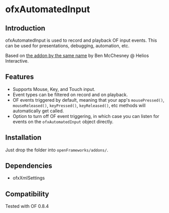 ofxAutomatedInput
=====================================

Introduction
------------
ofxAutomatedInput is used to record and playback OF input events. This can be used for presentations, debugging, automation, etc. 

Based on [the addon by the same name](https://github.com/HeliosInteractive/ofxAutomatedInput) by Ben McChesney @ Helios Interactive.

Features
--------
* Supports Mouse, Key, and Touch input.
* Event types can be filtered on record and on playback.
* OF events triggered by default, meaning that your app's `mousePressed()`, `mouseReleased()`, `keyPressed()`, `keyReleased()`, etc methods will automatically get called.
* Option to turn off OF event triggering, in which case you can listen for events on the `ofxAutomatedInput` object directly.

Installation
------------
Just drop the folder into `openFrameworks/addons/`.

Dependencies
------------
* ofxXmlSettings

Compatibility
------------
Tested with OF 0.8.4
